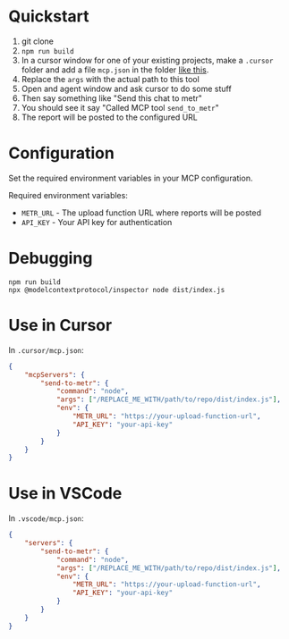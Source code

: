 # Quickstart

1. git clone
2. `npm run build`
3. In a cursor window for one of your existing projects, make a `.cursor` folder and add a file `mcp.json` in the folder [like this](#use-in-cursor). 
4. Replace the `args` with the actual path to this tool
5. Open and agent window and ask cursor to do some stuff
6. Then say something like "Send this chat to metr"
7. You should see it say "Called MCP tool `send_to_metr`"
8. The report will be posted to the configured URL

# Configuration

Set the required environment variables in your MCP configuration.

Required environment variables:
- `METR_URL` - The upload function URL where reports will be posted
- `API_KEY` - Your API key for authentication

# Debugging

```
npm run build
npx @modelcontextprotocol/inspector node dist/index.js
```

# Use in Cursor

In `.cursor/mcp.json`:

```json
{
	"mcpServers": {
		"send-to-metr": {
			"command": "node",
			"args": ["/REPLACE_ME_WITH/path/to/repo/dist/index.js"],
			"env": {
				"METR_URL": "https://your-upload-function-url",
				"API_KEY": "your-api-key"
			}
		}
	}
}
```

# Use in VSCode

In `.vscode/mcp.json`:

```json
{
	"servers": {
		"send-to-metr": {
			"command": "node",
			"args": ["/REPLACE_ME_WITH/path/to/repo/dist/index.js"],
			"env": {
				"METR_URL": "https://your-upload-function-url",
				"API_KEY": "your-api-key"
			}
		}
	}
}
```